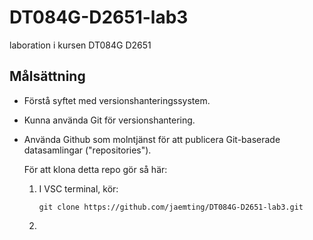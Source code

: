 # DT084G-D2651-lab3
laboration i kursen DT084G D2651
## Målsättning
- Förstå syftet med versionshanteringssystem.
- Kunna använda Git för versionshantering.
- Använda Github som molntjänst för att publicera Git-baserade datasamlingar ("repositories").

  För att klona detta repo gör så här:
  1. I VSC terminal, kör:
     ```
     git clone https://github.com/jaemting/DT084G-D2651-lab3.git
     ```
  3. 
